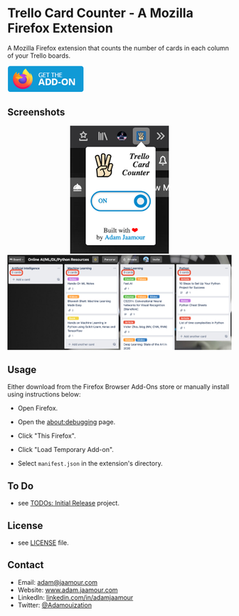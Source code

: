 # Trello Card Counter - A Mozilla Firefox Extension

A Mozilla Firefox extension that counts the number of cards in each column of your Trello boards.

[![](assets/get-the-addon-178x60px.dad84b42.png)](http://www.adam.jaamour.com/)

## Screenshots

<p align="center">
<img src="assets/screenshot_popup.png" width="222">
<img src="assets/screenshot_count.png" width="888">
 </p>

## Usage

Either download from the Firefox Browser Add-Ons store or manually install using instructions below:

* Open Firefox.

* Open the [about:debugging](about:debugging) page.

* Click "This Firefox".

* Click "Load Temporary Add-on".
 
* Select `manifest.json` in the extension's directory.

## To Do
* see [TODOs: Initial Release](https://github.com/Adamouization/Trello-Card-Counter-Mozilla-Extension/projects/1) project.

## License 
* see [LICENSE](https://github.com/Adamouization/Trello-Card-Counter-Mozilla-Extension/blob/master/LICENSE) file.

## Contact
* Email: adam@jaamour.com
* Website: www.adam.jaamour.com
* LinkedIn: [linkedin.com/in/adamjaamour](https://www.linkedin.com/in/adamjaamour/)
* Twitter: [@Adamouization](https://twitter.com/Adamouization)
